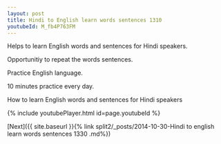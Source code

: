 ```yaml
---
layout: post
title: Hindi to English learn words sentences 1310 
youtubeId: M_fb4P763FM
---
```

 
 
Helps to learn English words and sentences for Hindi speakers.

Opportunitiy to repeat the words sentences. 

Practice English language. 
 
10 minutes practice every day. 
 
How to learn English words and sentences for Hindi speakers 
 
{% include youtubePlayer.html id=page.youtubeId %}
 
 
[Next]({{ site.baseurl }}{% link  split2/_posts/2014-10-30-Hindi to english learn words sentences 1330 .md%})
 
